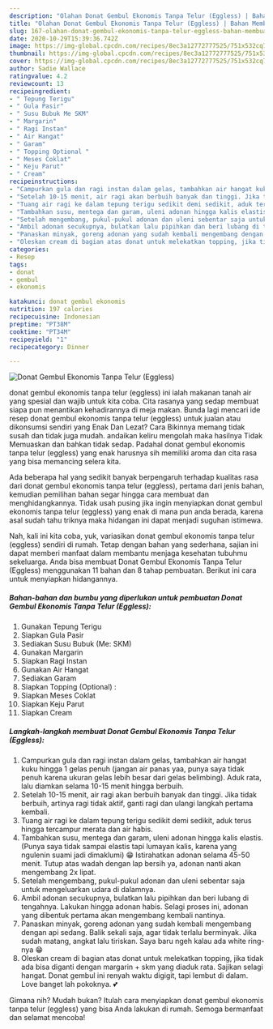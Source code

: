```yaml
---
description: "Olahan Donat Gembul Ekonomis Tanpa Telur (Eggless) | Bahan Membuat Donat Gembul Ekonomis Tanpa Telur (Eggless) Yang Lezat"
title: "Olahan Donat Gembul Ekonomis Tanpa Telur (Eggless) | Bahan Membuat Donat Gembul Ekonomis Tanpa Telur (Eggless) Yang Lezat"
slug: 167-olahan-donat-gembul-ekonomis-tanpa-telur-eggless-bahan-membuat-donat-gembul-ekonomis-tanpa-telur-eggless-yang-lezat
date: 2020-10-29T15:39:36.742Z
image: https://img-global.cpcdn.com/recipes/8ec3a12772777525/751x532cq70/donat-gembul-ekonomis-tanpa-telur-eggless-foto-resep-utama.jpg
thumbnail: https://img-global.cpcdn.com/recipes/8ec3a12772777525/751x532cq70/donat-gembul-ekonomis-tanpa-telur-eggless-foto-resep-utama.jpg
cover: https://img-global.cpcdn.com/recipes/8ec3a12772777525/751x532cq70/donat-gembul-ekonomis-tanpa-telur-eggless-foto-resep-utama.jpg
author: Sadie Wallace
ratingvalue: 4.2
reviewcount: 13
recipeingredient:
- " Tepung Terigu"
- " Gula Pasir"
- " Susu Bubuk Me SKM"
- " Margarin"
- " Ragi Instan"
- " Air Hangat"
- " Garam"
- " Topping Optional "
- " Meses Coklat"
- " Keju Parut"
- " Cream"
recipeinstructions:
- "Campurkan gula dan ragi instan dalam gelas, tambahkan air hangat kuku hingga 1 gelas penuh (jangan air panas yaa, punya saya tidak penuh karena ukuran gelas lebih besar dari gelas belimbing). Aduk rata, lalu diamkan selama 10-15 menit hingga berbuih."
- "Setelah 10-15 menit, air ragi akan berbuih banyak dan tinggi. Jika tidak berbuih, artinya ragi tidak aktif, ganti ragi dan ulangi langkah pertama kembali."
- "Tuang air ragi ke dalam tepung terigu sedikit demi sedikit, aduk terus hingga tercampur merata dan air habis."
- "Tambahkan susu, mentega dan garam, uleni adonan hingga kalis elastis. (Punya saya tidak sampai elastis tapi lumayan kalis, karena yang ngulenin suami jadi dimaklumi) 😁 Istirahatkan adonan selama 45-50 menit. Tutup atas wadah dengan lap bersih ya, adonan nanti akan mengembang 2x lipat."
- "Setelah mengembang, pukul-pukul adonan dan uleni sebentar saja untuk mengeluarkan udara di dalamnya."
- "Ambil adonan secukupnya, bulatkan lalu pipihkan dan beri lubang di tengahnya. Lakukan hingga adonan habis. Selagi proses ini, adonan yang dibentuk pertama akan mengembang kembali nantinya."
- "Panaskan minyak, goreng adonan yang sudah kembali mengembang dengan api sedang. Balik sekali saja, agar tidak terlalu berminyak. Jika sudah matang, angkat lalu tiriskan. Saya baru ngeh kalau ada white ring-nya 😁"
- "Oleskan cream di bagian atas donat untuk melekatkan topping, jika tidak ada bisa diganti dengan margarin + skm yang diaduk rata. Sajikan selagi hangat. Donat gembul ini renyah waktu digigit, tapi lembut di dalam. Love banget lah pokoknya. 💕"
categories:
- Resep
tags:
- donat
- gembul
- ekonomis

katakunci: donat gembul ekonomis 
nutrition: 197 calories
recipecuisine: Indonesian
preptime: "PT38M"
cooktime: "PT34M"
recipeyield: "1"
recipecategory: Dinner

---
```



![Donat Gembul Ekonomis Tanpa Telur (Eggless)](https://img-global.cpcdn.com/recipes/8ec3a12772777525/751x532cq70/donat-gembul-ekonomis-tanpa-telur-eggless-foto-resep-utama.jpg)


donat gembul ekonomis tanpa telur (eggless) ini ialah makanan tanah air yang spesial dan wajib untuk kita coba. Cita rasanya yang sedap membuat siapa pun menantikan kehadirannya di meja makan.
Bunda lagi mencari ide resep donat gembul ekonomis tanpa telur (eggless) untuk jualan atau dikonsumsi sendiri yang Enak Dan Lezat? Cara Bikinnya memang tidak susah dan tidak juga mudah. andaikan keliru mengolah maka hasilnya Tidak Memuaskan dan bahkan tidak sedap. Padahal donat gembul ekonomis tanpa telur (eggless) yang enak harusnya sih memiliki aroma dan cita rasa yang bisa memancing selera kita.



Ada beberapa hal yang sedikit banyak berpengaruh terhadap kualitas rasa dari donat gembul ekonomis tanpa telur (eggless), pertama dari jenis bahan, kemudian pemilihan bahan segar hingga cara membuat dan menghidangkannya. Tidak usah pusing jika ingin menyiapkan donat gembul ekonomis tanpa telur (eggless) yang enak di mana pun anda berada, karena asal sudah tahu triknya maka hidangan ini dapat menjadi suguhan istimewa.


Nah, kali ini kita coba, yuk, variasikan donat gembul ekonomis tanpa telur (eggless) sendiri di rumah. Tetap dengan bahan yang sederhana, sajian ini dapat memberi manfaat dalam membantu menjaga kesehatan tubuhmu sekeluarga. Anda bisa membuat Donat Gembul Ekonomis Tanpa Telur (Eggless) menggunakan 11 bahan dan 8 tahap pembuatan. Berikut ini cara untuk menyiapkan hidangannya.

<!--inarticleads1-->

##### Bahan-bahan dan bumbu yang diperlukan untuk pembuatan Donat Gembul Ekonomis Tanpa Telur (Eggless):

1. Gunakan  Tepung Terigu
1. Siapkan  Gula Pasir
1. Sediakan  Susu Bubuk (Me: SKM)
1. Gunakan  Margarin
1. Siapkan  Ragi Instan
1. Gunakan  Air Hangat
1. Sediakan  Garam
1. Siapkan  Topping (Optional) :
1. Siapkan  Meses Coklat
1. Siapkan  Keju Parut
1. Siapkan  Cream




<!--inarticleads2-->

##### Langkah-langkah membuat Donat Gembul Ekonomis Tanpa Telur (Eggless):

1. Campurkan gula dan ragi instan dalam gelas, tambahkan air hangat kuku hingga 1 gelas penuh (jangan air panas yaa, punya saya tidak penuh karena ukuran gelas lebih besar dari gelas belimbing). Aduk rata, lalu diamkan selama 10-15 menit hingga berbuih.
1. Setelah 10-15 menit, air ragi akan berbuih banyak dan tinggi. Jika tidak berbuih, artinya ragi tidak aktif, ganti ragi dan ulangi langkah pertama kembali.
1. Tuang air ragi ke dalam tepung terigu sedikit demi sedikit, aduk terus hingga tercampur merata dan air habis.
1. Tambahkan susu, mentega dan garam, uleni adonan hingga kalis elastis. (Punya saya tidak sampai elastis tapi lumayan kalis, karena yang ngulenin suami jadi dimaklumi) 😁 Istirahatkan adonan selama 45-50 menit. Tutup atas wadah dengan lap bersih ya, adonan nanti akan mengembang 2x lipat.
1. Setelah mengembang, pukul-pukul adonan dan uleni sebentar saja untuk mengeluarkan udara di dalamnya.
1. Ambil adonan secukupnya, bulatkan lalu pipihkan dan beri lubang di tengahnya. Lakukan hingga adonan habis. Selagi proses ini, adonan yang dibentuk pertama akan mengembang kembali nantinya.
1. Panaskan minyak, goreng adonan yang sudah kembali mengembang dengan api sedang. Balik sekali saja, agar tidak terlalu berminyak. Jika sudah matang, angkat lalu tiriskan. Saya baru ngeh kalau ada white ring-nya 😁
1. Oleskan cream di bagian atas donat untuk melekatkan topping, jika tidak ada bisa diganti dengan margarin + skm yang diaduk rata. Sajikan selagi hangat. Donat gembul ini renyah waktu digigit, tapi lembut di dalam. Love banget lah pokoknya. 💕




Gimana nih? Mudah bukan? Itulah cara menyiapkan donat gembul ekonomis tanpa telur (eggless) yang bisa Anda lakukan di rumah. Semoga bermanfaat dan selamat mencoba!
